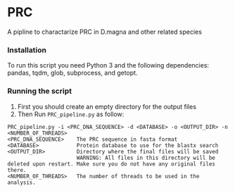 # PRC
A pipline to charactarize PRC in D.magna and other related species
### Installation
To run this script you need Python 3 and the following dependencies: pandas, tqdm, glob, subprocess, and getopt. 
### Running the script
1. First you should create an empty directory for the output files
2. Then Run `PRC_pipeline.py` as follow:
```
PRC_pipeline.py -i <PRC_DNA_SEQUENCE> -d <DATABASE> -o <OUTPUT_DIR> -n <NUMBER_OF_THREADS>
<PRC_DNA_SEQUENCE>    The PRC sequence in fasta format
<DATABASE>            Protein database to use for the blastx search
<OUTPUT_DIR>          Directory where the final files will be saved
                      WARNING: All files in this directory will be deleted upon restart. Make sure you do not have any original files there.
<NUMBER_OF_THREADS>   The number of threads to be used in the analysis.
```
